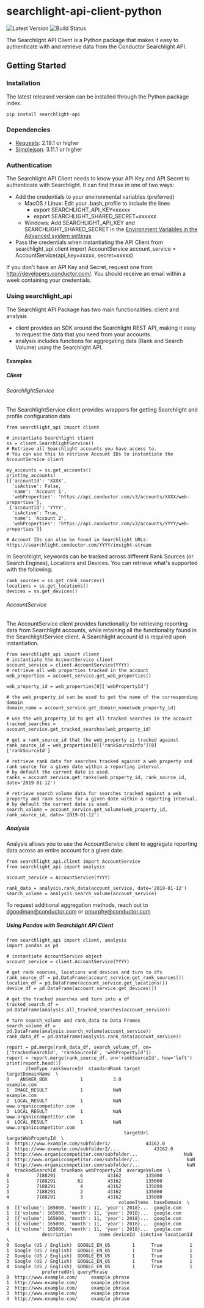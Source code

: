 # searchlight-api-client-python
![Latest Version](https://img.shields.io/pypi/v/searchlight-api.svg)
![Build Status](https://shields.us-east-1.conductor.sh/jenkins/j/http/jenkins-release.infra.us-east-1.conductor.sh/opensource/searchlight-api-client-python.svg)

The Searchlight API Client is a Python package that makes it easy to authenticate with and retrieve data from the Conductor Searchlight API.

## Getting Started

### Installation

The latest released version can be installed through the Python package index.

```
pip install searchlight-api
```

### Dependencies

* [Requests](http://docs.python-requests.org/en/master/): 2.19.1 or higher
* [Simplejson](https://simplejson.readthedocs.io/en/latest/): 3.11.1 or higher

### Authentication
The Searchlight API Client needs to know your API Key and API Secret to authenticate with Searchlight. It can find these in one of two ways:
* Add the credentials to your environmental variables (preferred)
    * MacOS / Linux: Edit your .bash_profile to include the lines
        * export SEARCHLIGHT_API_KEY=xxxxx
        * export SEARCHLIGHT_SHARED_SECRET=xxxxxx
    * Windows: Add SEARCHLIGHT_API_KEY and SEARCHLIGHT_SHARED_SECRET in the [Environment Variables in the Advanced system settings](https://docs.microsoft.com/en-us/windows/desktop/procthread/environment-variables)
* Pass the credentials when instantiating the API Client
    from searchlight_api.client import AccountService
    account_service = AccountService(api_key=xxxxx, secret=xxxxx)

If you don't have an API Key and Secret, request one from http://developers.conductor.com/. You should receive an email within a week containing your credentials.

### Using searchlight_api

The Searchlight API Package has two main functionalities: client and analysis
* client provides an SDK around the Searchlight REST API, making it easy to request the data that you need from your accounts.
* analysis includes functions for aggregating data (Rank and Search Volume) using the Searchlight API.

#### Examples

##### Client

###### SearchlightService
The SearchlightService client provides wrappers for getting Searchlight and profile configuration data
```
from searchlight_api import client

# instantiate Searchlight client
ss = client.SearchlightService()
# Retrieve all Searchlight accounts you have access to.
# You can use this to retrieve Account IDs to instantiate the AccountService client

my_accounts = ss.get_accounts()
print(my_accounts)
[{'accountId': 'XXXX',
  'isActive': False,
  'name': 'Account 1',
  'webProperties': 'https://api.conductor.com/v3/accounts/XXXX/web-properties'},
 {'accountId': 'YYYY',
  'isActive': True,
  'name': 'Account 2',
  'webProperties': 'https://api.conductor.com/v3/accounts/YYYY/web-properties'}]

# Account IDs can also be found in Searchlight URLs: https://searchlight.conductor.com/YYYY/insight-stream
```

In Searchlight, keywords can be tracked across different Rank Sources (or Search Engines), Locations and Devices.
You can retrieve what's supported with the following:

```
rank_sources = ss.get_rank_sources()
locations = ss.get_locations()
devices = ss.get_devices()
```

###### AccountService
The AccountService client provides functionality for retrieving reporting data from Searchlight accounts, while retaining all the functionality found in the SearchlightService client. A Searchlight account id is required upon instantiation.
```
from searchlight_api import client
# instantiate the AccountService client
account_service = client.AccountService(YYYY)
# retrieve all web properties tracked in the account
web_properties = account_service.get_web_properties()

web_property_id = web_properties[0]['webPropertyId']

# the web_property_id can be used to get the name of the corresponding domain
domain_name = account_service.get_domain_name(web_property_id)

# use the web_property_id to get all tracked searches in the account
tracked_searches = account_service.get_tracked_searches(web_property_id)

# get a rank_source_id that the web_property is tracked against
rank_source_id = web_properties[0]['rankSourceInfo'][0]['rankSourceId']

# retrieve rank data for searches tracked against a web property and rank source for a given date within a reporting interval.
# by default the current date is used.
ranks = account_service.get_ranks(web_property_id, rank_source_id, date='2019-01-12')

# retrieve search volume data for searches tracked against a web property and rank source for a given date within a reporting interval.
# by default the current date is used.
search_volume = account_service.get_volume(web_property_id, rank_source_id, date='2019-01-12')
```

##### Analysis
Analysis allows you to use the AccountService client to aggregate reporting data across an entire account for a given date.

```
from searchlight_api.client import AccountService
from searchlight_api import analysis

account_service = AccountService(YYYY)

rank_data = analysis.rank_data(account_service, date='2019-01-12')
search_volume = analysis.search_volume(account_service)
```

To request additional aggregation methods, reach out to dgoodman@conductor.com or pmurphy@conductor.com

##### Using Pandas with Searchlight API Client

```
from searchlight_api import client, analysis
import pandas as pd

# instantiate AccountService object
account_service = client.AccountService(YYYY)

# get rank sources, locations and devices and turn to dfs
rank_source_df = pd.DataFrame(account_service.get_rank_sources())
location_df = pd.DataFrame(account_service.get_locations())
device_df = pd.DataFrame(account_service.get_devices())

# get the tracked searches and turn into a df
tracked_search_df = pd.DataFrame(analysis.all_tracked_searches(account_service))

# turn search_volume and rank_data to Data Frames
search_volume_df = pd.DataFrame(analysis.search_volume(account_service))
rank_data_df = pd.DataFrame(analysis.rank_data(account_service))

report = pd.merge(rank_data_df, search_volume_df, on=['trackedSearchId', 'rankSourceId', 'webPropertyId'])
report = report.merge(rank_source_df, on='rankSourceId', how='left')
print(report.head())
       itemType rankSourceId  standardRank target           targetDomainName  \
0    ANSWER_BOX            1           3.0                        example.com
1  IMAGE_RESULT            1           NaN                        example.com
2  LOCAL_RESULT            1           NaN         www.organiccompetitor.com
3  LOCAL_RESULT            1           NaN         www.organiccompetitor.com
4  LOCAL_RESULT            1           NaN         www.organiccompetitor.com
                                           targetUrl  targetWebPropetyId  \
0  https://www.example.com/subfolder1/             43162.0
1  https://www.example.com/subfolder2/...             43162.0
2  http://www.organiccompetitor.com/subfolder...                 NaN
3  http://www.organiccompetitor.com/subfolder/...                 NaN
4  http://www.organiccompetitor.com/subfolder/...                 NaN
   trackedSearchId  trueRank webPropertyId  averageVolume  \
0          7188291         6         43162         135000
1          7188291        62         43162         135000
2          7188291         4         43162         135000
3          7188291         2         43162         135000
4          7188291         3         43162         135000
                                         volumeItems  baseDomain  \
0  [{'volume': 165000, 'month': 11, 'year': 2018}...  google.com
1  [{'volume': 165000, 'month': 11, 'year': 2018}...  google.com
2  [{'volume': 165000, 'month': 11, 'year': 2018}...  google.com
3  [{'volume': 165000, 'month': 11, 'year': 2018}...  google.com
4  [{'volume': 165000, 'month': 11, 'year': 2018}...  google.com
             description          name deviceId  isActive locationId  \
0  Google (US / English)  GOOGLE_EN_US        1      True          1
1  Google (US / English)  GOOGLE_EN_US        1      True          1
2  Google (US / English)  GOOGLE_EN_US        1      True          1
3  Google (US / English)  GOOGLE_EN_US        1      True          1
4  Google (US / English)  GOOGLE_EN_US        1      True          1
             preferredUrl queryPhrase
0  http://www.example.com/     example phrase
1  http://www.example.com/     example phrase
2  http://www.example.com/     example phrase
3  http://www.example.com/     example phrase
4  http://www.example.com/     example phrase
```
